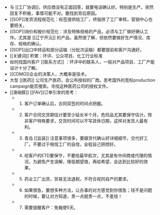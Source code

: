 - 与 [[工厂协调]]，供应商没有正面回答，就要电话确认好。特别是生产。突然回复不积极，事情可能不对。要找到背后原因。
- [[SOP]]发货流程规范化：标签提供给工厂，终版除了工厂审核，营销中心也要把关。
- [[SOP]]询价和报价规范化：涉及特殊规格的产品，必须与工厂做好确认工作。尤其是 [[辽宁开沅]] 的产品，虽然很了解，但依然要做好生产情况、库存、规格的确认。
- [[SOP]]出口中转运和部分运输（分批次运输）都要提前和客户沟通好。
- [[关键词]] 积累：环评、公众项目、化工行业标准
- 如何找国内客户 [[联系方式]] ：环评中的联系人，一般对产品项目、工厂产能设计十分了解。
- [[CDMO]]企业的决策人，大概率是技术。
- 大型 [[医药]] 公司生产医药，会公布授权的厂商。思考国外的竞标production campaign能否搜索。寻找这种医药公司的授权文件。
- [[溴硝醇]] [[FAV]]订单引发的思考：
	- 1. 客户订单确认后，合同双签的时间点把握。
	- 2. 客户合同交货期估计要至少延长半个月，危险品尤其要保守估计。除非客户特殊要求，交货时间可以不写具体日期，这样对发货人最有利。
	- 3. 青岛 [[监装]] 注意事项很多，要跟货代确认好详细细节，交代好工厂。不要过于相信工厂的自信，全程自己把控好。
	- 4. 给客户的ETD要保守，不要给最早航次，尤其是有中间商或代理的情况，为避免产生误解，降低期望值，再给希望，会达到比较好的效果。
	- 5. 药业工厂出货，贸易无法退税，不符合视同自产的要求。
	- 6. 如果很急，要想多种方法，让办事的对方感觉到你很急；钱不是问题的时候，要让对方知道，贵一点就贵一点，不差钱！
	- 7. 需要提醒客户：免箱使5天。